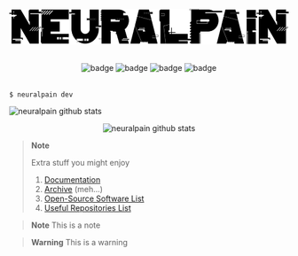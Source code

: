 <p align="center">
  <picture>
    <source srcset="assets/images/neuralpain-dark.svg" media="(prefers-color-scheme: dark)" height="64px" alt="neuralpain logo dark">
    <img src="assets/images/neuralpain-light.svg" height="64px" alt="neuralpain logo light">
  </picture>
  <br><br>
</p>

<p align="center">
  <img src="https://img.shields.io/badge/GitHub-100000?style=for-the-badge&logo=github&logoColor=white" alt="badge">
  <img src="https://img.shields.io/badge/Windows-0078D6?style=for-the-badge&logo=windows&logoColor=white" alt="badge">
  <img src="https://img.shields.io/badge/mac%20os-000000?style=for-the-badge&logo=apple&logoColor=white" alt="badge">
  <img src="https://img.shields.io/badge/Linux-FCC624?style=for-the-badge&logo=linux&logoColor=black" alt="badge">
  <br><br>
</p>

```
$ neuralpain dev
```

![neuralpain github stats](https://github-readme-activity-graph.cyclic.app/graph?username=neuralpain&theme=github-compact)

<p align="center">
  <img src="https://github-readme-stats.vercel.app/api?username=neuralpain&show_icons=true&theme=dark&include_all_commits=true" alt="neuralpain github stats">
</p>

> **Note**
>
> Extra stuff you might enjoy
> 1. [Documentation](./docs)
> 2. [Archive](./archive) (meh...)
> 3. [Open-Source Software List](./docs/OpenSourceSoftwareList.md)
> 4. [Useful Repositories List](./docs/UsefulRepositories.md)

> **Note**
> This is a note

> **Warning**
> This is a warning